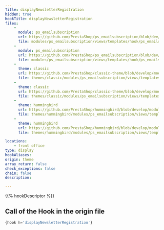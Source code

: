 ```yaml
---
Title: displayNewsletterRegistration
hidden: true
hookTitle: displayNewsletterRegistration
files:
    -
      module: ps_emailsubscription
      url: https://github.com/PrestaShop/ps_emailsubscription/blob/dev/views/templates/hook/ps_emailsubscription-column.tpl
      file: modules/ps_emailsubscription/views/templates/hook/ps_emailsubscription-column.tpl
    -
      module: ps_emailsubscription
      url: https://github.com/PrestaShop/ps_emailsubscription/blob/dev/views/templates/hook/ps_emailsubscription.tpl
      file: modules/ps_emailsubscription/views/templates/hook/ps_emailsubscription.tpl
    -
      theme: classic
      url: https://github.com/PrestaShop/classic-theme/blob/develop/modules/ps_emailsubscription/views/templates/hook/ps_emailsubscription-column.tpl
      file: themes/classic/modules/ps_emailsubscription/views/templates/hook/ps_emailsubscription-column.tpl
    -
      theme: classic
      url: https://github.com/PrestaShop/classic-theme/blob/develop/modules/ps_emailsubscription/views/templates/hook/ps_emailsubscription.tpl
      file: themes/classic/modules/ps_emailsubscription/views/templates/hook/ps_emailsubscription.tpl
    -
      theme: hummingbird
      url: https://github.com/PrestaShop/hummingbird/blob/develop/modules/ps_emailsubscription/views/templates/hook/ps_emailsubscription-column.tpl
      file: themes/hummingbird/modules/ps_emailsubscription/views/templates/hook/ps_emailsubscription-column.tpl
    -
      theme: hummingbird
      url: https://github.com/PrestaShop/hummingbird/blob/develop/modules/ps_emailsubscription/views/templates/hook/ps_emailsubscription.tpl
      file: themes/hummingbird/modules/ps_emailsubscription/views/templates/hook/ps_emailsubscription.tpl

locations:
    - front office
type: display
hookAliases: 
origin: theme
array_return: false
check_exceptions: false
chain: false
description: 

---
```


{{% hookDescriptor %}}

## Call of the Hook in the origin file

```php
{hook h='displayNewsletterRegistration'}
```
